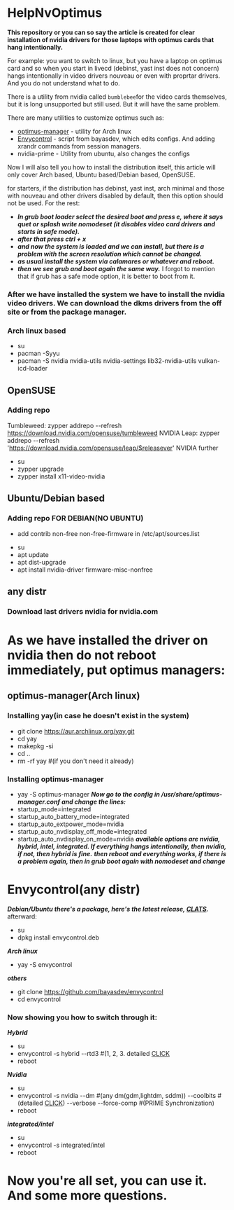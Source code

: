 # HelpNvOptimus
**This repository or you can so say the article is created for clear installation of nvidia drivers for those laptops with optimus cards that hang intentionally.**

For example: you want to switch to linux, but you have a laptop on optimus card and so when you start in livecd (debinst, yast inst does not concern) hangs intentionally in video drivers nouveau or even with proprtar drivers. And you do not understand what to do.

There is a utility from nvidia called `bumblebee`for the video cards themselves, but it is long unsupported but still used. But it will have the same problem.

There are many utilities to customize optimus such as:
* [optimus-manager](https://github.com/askannz/optimus-manager) - utility for Arch linux
* [Envycontrol](https://github.com/bayasdev/envycontrol) - script from bayasdev, which edits configs. And adding xrandr commands from session managers.
* nvidia-prime - Utility from ubuntu, also changes the configs

Now I will also tell you how to install the distribution itself, this article will only cover Arch based, Ubuntu based/Debian based, OpenSUSE. 

for starters, if the distribution has debinst, yast inst, arch minimal and those with nouveau and other drivers disabled by default, then this option should not be used. For the rest:
- ***In grub boot loader select the desired boot and press e, where it says quet or splash write nomodeset (it disables video card drivers and starts in safe mode).***
- ***after that press ctrl + x***
- ***and now the system is loaded and we can install, but there is a problem with the screen resolution which cannot be changed.***
- ***as usual install the system via calamares or whatever and reboot.***
- ***then we see grub and boot again the same way.***
I forgot to mention that if grub has a safe mode option, it is better to boot from it.

### After we have installed the system we have to install the nvidia video drivers. We can download the dkms drivers from the off site or from the package manager.
### Arch linux based
- su
- pacman -Syyu
- pacman -S nvidia nvidia-utils nvidia-settings lib32-nvidia-utils vulkan-icd-loader

## OpenSUSE
### Adding repo
Tumbleweed: zypper addrepo --refresh https://download.nvidia.com/opensuse/tumbleweed NVIDIA
Leap: zypper addrepo --refresh 'https://download.nvidia.com/opensuse/leap/$releasever' NVIDIA
further
- su
- zypper upgrade
- zypper install x11-video-nvidia

## Ubuntu/Debian based
### Adding repo FOR DEBIAN(NO UBUNTU)
* add contrib non-free non-free-firmware in /etc/apt/sources.list
- su
- apt update
- apt dist-upgrade
- apt install nvidia-driver firmware-misc-nonfree

## any distr
### Download last drivers nvidia for nvidia.com

# As we have installed the driver on nvidia then do not reboot immediately, put optimus managers:
## optimus-manager(Arch linux)
### Installing yay(in case he doesn't exist in the system)
- git clone https://aur.archlinux.org/yay.git
- cd yay
- makepkg -si
- cd ..
- rm -rf yay #(if you don't need it already)
### Installing optimus-manager
- yay -S optimus-manager
***Now go to the config in /usr/share/optimus-manager.conf and change the lines:***
- startup_mode=integrated
- startup_auto_battery_mode=integrated
- startup_auto_extpower_mode=nvidia
- startup_auto_nvdisplay_off_mode=integrated
- startup_auto_nvdisplay_on_mode=nvidia
***available options are nvidia, hybrid, intel, integrated. If everything hangs intentionally, then nvidia, if not, then hybrid is fine.***
***then reboot and everything works, if there is a problem again, then in grub boot again with nomodeset and change***

# Envycontrol(any distr)
***Debian/Ubuntu there's a package, here's the latest release, [CLATS](https://github.com/bayasdev/envycontrol/releases/tag/v3.4.0).***
afterward: 
* su
* dpkg install envycontrol.deb
           
***Arch linux***
* yay -S envycontrol

***others***
* git clone https://github.com/bayasdev/envycontrol
* cd envycontrol

### Now showing you how to switch through it:
***Hybrid***
* su
* envycontrol -s hybrid --rtd3 #(1, 2, 3. detailed [CLICK](https://github.com/bayasdev/envycontrol)
* reboot

***Nvidia***

* su
* envycontrol -s nvidia --dm #(any dm(gdm,lightdm, sddm)) --coolbits #(detailed [CLICK](https://github.com/bayasdev/envycontrol)) --verbose --force-comp #(PRIME Synchronization)
* reboot
  
***integrated/intel***

* su
* envycontrol -s integrated/intel
* reboot
# Now you're all set, you can use it. And some more questions.

